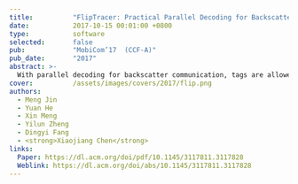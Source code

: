 ```yaml
---
title:          "FlipTracer: Practical Parallel Decoding for Backscatter Communication"
date:           2017-10-15 00:01:00 +0800
type:           software
selected:       false
pub:            "MobiCom’17  (CCF-A)"
pub_date:       "2017"
abstract: >-
  With parallel decoding for backscatter communication, tags are allowed to transmit concurrently and more efficiently. Existing parallel decoding mechanisms, however, assume that signals of the tags are highly stable, and hence may not perform optimally in the naturally dynamic backscatter systems. This paper introduces FlipTracer, a practical system that achieves highly reliable parallel decoding even in hostile channel conditions. FlipTracer is designed with a key insight: although the collided signal is time-varying and irregular, transitions between signals' combined states follow highly stable probabilities, which offers important clues for identifying the collided signals, and provides us with an opportunity to decode the collided signals without relying on stable signals. Motivated by this observation, we propose a graphical model, called one-flip-graph (OFG), to capture the transition pattern of collided signals, and design a reliable approach to construct the OFG in a manner robust to the diversity in backscatter systems. Then FlipTracer can resolve the collided signals by tracking the OFG. We have implemented FlipTracer and evaluated its performance with extensive experiments across a wide variety of scenarios. Our experimental results have shown that FlipTracer achieves a maximum aggregated throughput that approaches 2 Mbps, which is 6x higher than the state-of-the-art.
cover:          /assets/images/covers/2017/flip.png
authors:
  - Meng Jin
  - Yuan He
  - Xin Meng
  - Yilun Zheng
  - Dingyi Fang
  - <strong>Xiaojiang Chen</strong>
links:
  Paper: https://dl.acm.org/doi/pdf/10.1145/3117811.3117828
  Weblink: https://dl.acm.org/doi/abs/10.1145/3117811.3117828
---
```

